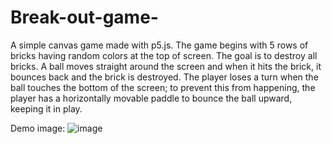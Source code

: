 # Break-out-game-
A simple canvas game made with p5.js. The game begins with 5 rows of bricks having random colors at the top of screen. The goal is to destroy all bricks.  A ball moves straight around the screen and when it hits the brick, it bounces back and the brick is destroyed. The player loses a turn when the ball touches the bottom of the screen; to prevent this from happening, the player has a horizontally movable paddle to bounce the ball upward, keeping it in play.

Demo image:
![image](https://user-images.githubusercontent.com/35723938/58940678-bc459900-8797-11e9-89aa-9b02fb8e4272.png)
